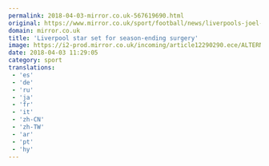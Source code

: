 ```yaml
---
permalink: 2018-04-03-mirror.co.uk-567619690.html
original: https://www.mirror.co.uk/sport/football/news/liverpools-joel-matip-set-miss-12295892
domain: mirror.co.uk
title: 'Liverpool star set for season-ending surgery'
image: https://i2-prod.mirror.co.uk/incoming/article12290290.ece/ALTERNATES/s1200/Premier-League-Crystal-Palace-vs-Liverpool.jpg
date: 2018-04-03 11:29:05
category: sport
translations: 
 - 'es'
 - 'de'
 - 'ru'
 - 'ja'
 - 'fr'
 - 'it'
 - 'zh-CN'
 - 'zh-TW'
 - 'ar'
 - 'pt'
 - 'hy'
---
```


